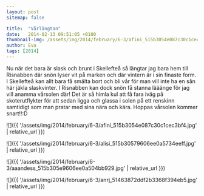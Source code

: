 ```yaml
---
layout: post
sitemap: false

title:  "Vårlängtan"
date:   2014-02-13 09:51:05 +0100
thumbnail-img: /assets/img/2014/february/6-3/afini_515b3054e087c30c1cec3bf4.jpg
author: Eva
tags: [2014]
---
```


Nu när det bara är slask och brunt i Skellefteå så längtar jag bara hem till Risnabben där snön lyser vit på marken och där vintern är i sin finaste form. I Skellefteå kan allt bara få smälta bort och bli vår för man vill inte ha en sån här jäkla slaskvinter. I Risnabben kan dock snön få stanna lääänge för jag vill anamma vårsolen där! Det är så himla kul att få fara iväg på skoterutflykter för att sedan ligga och glassa i solen på ett renskinn samtidigt som man pratar med sina nära och kära. Hoppas vårsolen kommer snart!!:D

![]({{ '/assets/img/2014/february/6-3/afini_515b3054e087c30c1cec3bf4.jpg'  | relative_url }})

![]({{ '/assets/img/2014/february/6-3/alisi_515b30579606ee0a5734eeff.jpg'  | relative_url }})

![]({{ '/assets/img/2014/february/6-3/aaandess_515b305e9606ee0a504bb929.jpg'  | relative_url }})

![]({{ '/assets/img/2014/february/6-3/anrj_51463872ddf2b3368f394eb5.jpg'  | relative_url }})

